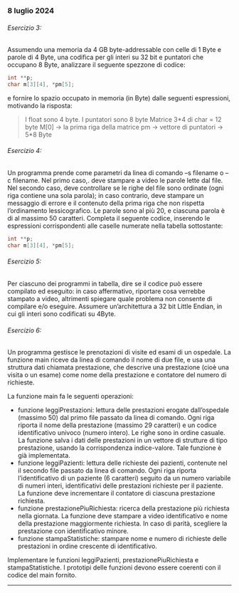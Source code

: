 
### 8 luglio 2024

###### Esercizio 3:

Assumendo una memoria da 4 GB byte-addressable con celle di 1 Byte e parole di 4 Byte, una codifica per gli interi su 32 bit e puntatori che occupano 8 Byte, analizzare il seguente spezzone di codice:

```C
int **p;
char m[3][4], *pm[5];
```

e fornire lo spazio occupato in memoria (in Byte) dalle seguenti espressioni, motivando la risposta:

>I float sono 4 byte.
>I puntatori sono 8 byte
>Matrice 3\*4 di char = 12 byte
>M[0] -> la prima riga della matrice 
>pm -> vettore di puntatori -> 5\*8 Byte

###### Esercizio 4:

Un programma prende come parametri da linea di comando –s filename o –c filename. Nel primo caso,. deve stampare a video le parole lette dal file. Nel secondo caso, deve controllare se le righe del file sono ordinate (ogni riga contiene una sola parola); in caso contrario, deve stampare un messaggio di errore e il contenuto della prima riga che non rispetta l’ordinamento lessicografico. Le parole sono al più 20, e ciascuna parola è di al massimo 50 caratteri. Completa il seguente codice, inserendo le espressioni corrispondenti alle caselle numerate nella tabella sottostante:

```C
int **p;
char m[3][4], *pm[5];
```

###### Esercizio 5:

Per ciascuno dei programmi in tabella, dire se il codice può essere compilato ed eseguito: in caso affermativo, riportare cosa verrebbe stampato a video, altrimenti spiegare quale problema non consente di compilare e/o eseguire. Assumere un’architettura a 32 bit Little Endian, in cui gli interi sono codificati su 4Byte.

###### Esercizio 6:

Un programma gestisce le prenotazioni di visite ed esami di un ospedale. La funzione main riceve da linea di comando il nome di due file, e usa una struttura dati chiamata prestazione, che descrive una prestazione (cioè una visita o un esame) come nome della prestazione e contatore del numero di richieste.

La funzione main fa le seguenti operazioni: 
- funzione leggiPrestazioni: lettura delle prestazioni erogate dall’ospedale (massimo 50) dal primo file passato da linea di comando. Ogni riga riporta il nome della prestazione (massimo 29 caratteri) e un codice identificativo univoco (numero intero). Le righe sono in ordine casuale. La funzione salva i dati delle prestazioni in un vettore di strutture di tipo prestazione, usando la corrispondenza indice-valore. Tale funzione è già implementata. 
- funzione leggiPazienti: lettura delle richieste dei pazienti, contenute nel il secondo file passato da linea di comando. Ogni riga riporta l’identificativo di un paziente (6 caratteri) seguito da un numero variabile di numeri interi, identificativi delle prestazioni richieste per il paziente. La funzione deve incrementare il contatore di ciascuna prestazione richiesta. 
- funzione prestazionePiuRichiesta: ricerca della prestazione più richiesta nella giornata. La funzione deve stampare a video identificativo e nome della prestazione maggiormente richiesta. In caso di parità, scegliere la prestazione con identificativo minore. 
- funzione stampaStatistiche: stampare nome e numero di richieste delle prestazioni in ordine crescente di identificativo.

Implementare le funzioni leggiPazienti, prestazionePiuRichiesta e stampaStatistiche. I prototipi delle funzioni devono essere coerenti con il codice del main fornito.


---


